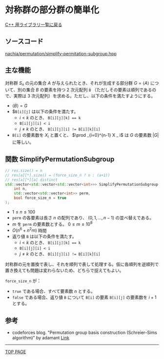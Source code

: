 # 対称群の部分群の簡単化

[C++ 用ライブラリ一覧に戻る](../index.md)

## ソースコード

[nachia/permutation/simplify-permitation-subgroup.hpp](https://github.com/NachiaVivias/cp-library/blob/main/Cpp/Include/nachia/permutation/simplify-permitation-subgroup.hpp)

## 主な機能

対称群 $S _ n$ の元の集合 $A$ が与えられたとき、それが生成する部分群 $G=\langle A\rangle$ について、別の集合 $B$ の要素を持つ 2 次元配列 `B` （ただしその要素は順列であるので、実際は 3 次元配列）を求める。ただし、以下の条件を満たすようにする。

* $\langle B\rangle =G$
* $`B[i][j]` は以下の条件を満たす。
    * $i\lt k$ のとき、 `B[i][j][k] == k`
    * `B[i][j][i] < i`
    * $j\neq k$ のとき、 `B[i][j][i] != B[i][k][i]`
* `B[i]` の要素数を $X _ i$ と置くと、 $\prod _{i=0}^{n-1} X _ i$ は $G$ の要素数 $|G|$ に等しい。

## 関数 SimplifyPermutationSubgroup

```c++
// res.size() = n
// res[a][*].size() = (force_size_n ? n : (a+1))
// res[a][*][a] distinct
std::vector<std::vector<std::vector<int>>> SimplifyPermutationSubgroup(
    int n,
    std::vector<std::vector<int>> perm,
    bool force_size_n = true
);
```

* $1 \leq n \leq 100$
* `perm` の各要素は長さ $n$ の配列であり、 $(0,1,\ldots ,n-1)$ の並べ替えである。
* $m$ を `perm` の要素数とする。 $0\leq m\leq 10^8$
* $O(n^6+n^2m)$ 時間
* 返り値 `B` は以下の条件を満たす。
    * $i\lt k$ のとき、 `B[i][j][k] == k`
    * `B[i][j][i] < i`
    * $j\neq k$ のとき、 `B[i][j][i] != B[i][k][i]`

対称群の元を置換で表し、それを順列で表して処理する。仮に各順列を逆順列で置き換えても問題は変わらないため、どちらで捉えてもよい。

`force_size_n` が：

* `true` である場合、すべて要素数 $n$ とする。
* `false` である場合、返り値 `B` について `B[i]` の要素 `B[i][j]` の要素数を $i+1$ とする。

## 参考

* codeforces blog. "Permutation group basis construction (Schreier–Sims algorithm)" by adamant [Link](https://codeforces.com/blog/entry/111290)

---

[TOP PAGE](https://nachiavivias.github.io/cp-library/)


<script type="text/x-mathjax-config">MathJax.Hub.Config({tex2jax:{inlineMath:[['\$','\$']],processEscapes:true},CommonHTML: {matchFontHeight:false}});</script>
<script type="text/javascript" async src="https://cdnjs.cloudflare.com/ajax/libs/mathjax/2.7.1/MathJax.js?config=TeX-MML-AM_CHTML"></script>


